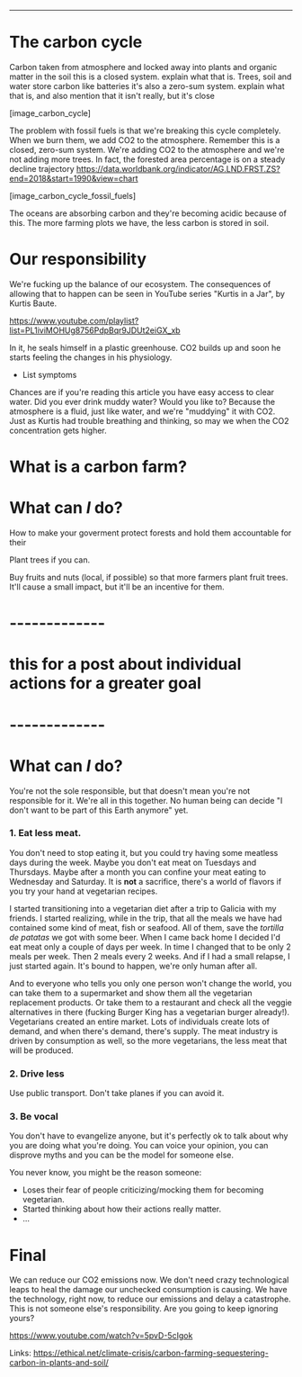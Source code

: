 ---

# The carbon cycle

Carbon taken from atmosphere and locked away into plants and organic matter in the soil
this is a closed system. explain what that is. Trees, soil and water store carbon like batteries
it's also a zero-sum system. explain what that is, and also mention that it isn't really, but it's close

[image_carbon_cycle]

The problem with fossil fuels is that we're breaking this cycle completely.
When we burn them, we add CO2 to the atmosphere.
Remember this is a closed, zero-sum system.
We're adding CO2 to the atmosphere
and we're not adding more trees.
In fact, the forested area percentage is on a steady decline trajectory
https://data.worldbank.org/indicator/AG.LND.FRST.ZS?end=2018&start=1990&view=chart

[image_carbon_cycle_fossil_fuels]

The oceans are absorbing carbon
and they're becoming acidic because of this.
The more farming plots we have,
the less carbon is stored in soil. 

# Our responsibility

We're fucking up the balance of our ecosystem.
The consequences of allowing that to happen
can be seen in YouTube series
"Kurtis in a Jar", by Kurtis Baute.

https://www.youtube.com/playlist?list=PL1iviMOHUg8756PdpBqr9JDUt2eiGX_xb

In it, he seals himself in a plastic greenhouse.
CO2 builds up and soon he starts feeling
the changes in his physiology.
* List symptoms

Chances are if you're reading this article
you have easy access to clear water.
Did you ever drink muddy water? Would you like to?
Because the atmosphere is a fluid,
just like water,
and we're "muddying" it with CO2.
Just as Kurtis had trouble breathing and thinking,
so may we when the CO2 concentration gets higher.

# What is a carbon farm?
# What can _I_ do?

How to make your goverment protect forests
and hold them accountable for their 

Plant trees if you can.

Buy fruits and nuts (local, if possible)
so that more farmers plant fruit trees.
It'll cause a small impact, but it'll be an incentive for them.


# -------------
# this for a post about individual actions for a greater goal
# -------------

# What can _I_ do?

You're not the sole responsible,
but that doesn't mean you're not responsible for it.
We're all in this together.
No human being can decide
"I don't want to be part of this Earth anymore" yet.

### 1. Eat less meat. 

You don't need to stop eating it,
but you could try having some meatless days during the week.
Maybe you don't eat meat on Tuesdays and Thursdays.
Maybe after a month you can confine your meat eating
to Wednesday and Saturday.
It is **not** a sacrifice, there's a world 
of flavors if you try your hand at vegetarian recipes.

I started transitioning into a vegetarian diet
after a trip to Galicia with my friends.
I started realizing, while in the trip,
that all the meals we have had contained some
kind of meat, fish or seafood. All of them,
save the _tortilla de patatas_ we got with some beer.
When I came back home I decided I'd eat meat
only a couple of days per week.
In time I changed that to be only 2 meals per week.
Then 2 meals every 2 weeks.
And if I had a small relapse, I just started again.
It's bound to happen, we're only human after all.

And to everyone who tells you only one person
won't change the world, you can take them to a supermarket
and show them all the vegetarian replacement products.
Or take them to a restaurant and check
all the veggie alternatives in there
(fucking Burger King has a vegetarian burger already!).
Vegetarians created an entire market.
Lots of individuals create lots of demand,
and when there's demand, there's supply.
The meat industry is driven by consumption as well,
so the more vegetarians, the less meat that will be produced.

### 2. Drive less

Use public transport.
Don't take planes if you can avoid it.

### 3. Be vocal

You don't have to evangelize anyone,
but it's perfectly ok to talk about
why you are doing what you're doing.
You can voice your opinion,
you can disprove myths
and you can be the model for someone else.

You never know, you might be the reason someone:

* Loses their fear of people criticizing/mocking them
for becoming vegetarian.
* Started thinking about how their actions really matter.
* ...

# Final

We can reduce our CO2 emissions now.
We don't need crazy technological leaps
to heal the damage our unchecked consumption is causing.
We have the technology, right now,
to reduce our emissions and delay a catastrophe.
This is not someone else's responsibility.
Are you going to keep ignoring yours?

https://www.youtube.com/watch?v=5pvD-5cIgok


Links:
https://ethical.net/climate-crisis/carbon-farming-sequestering-carbon-in-plants-and-soil/

